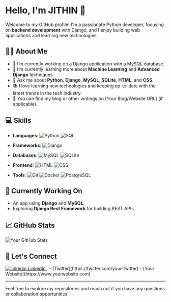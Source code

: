 # Hello, I'm JITHIN 👋

Welcome to my GitHub profile! I'm a passionate Python developer, focusing on **backend development** with Django, and I enjoy building web applications and learning new technologies.

## 🧑‍💻 About Me

- 🔭 I’m currently working on a Django application with a MySQL database.
- 🌱 I’m currently learning more about **Machine Learning** and **Advanced Django** techniques.
- 💬 Ask me about **Python**, **Django**, **MySQL**, **SQLite**, **HTML**, and **CSS**.
- 📚 I love learning new technologies and keeping up-to-date with the latest trends in the tech industry.
- 📝 You can find my blog or other writings on [Your Blog/Website URL] (if applicable).

## 💻 Skills

- **Languages**: 
  ![Python](https://img.shields.io/badge/Python-3776AB?style=for-the-badge&logo=python&logoColor=white) 
  ![SQL](https://img.shields.io/badge/SQL-003B57?style=for-the-badge&logo=postgresql&logoColor=white)
  
- **Frameworks**: 
  ![Django](https://img.shields.io/badge/Django-092E20?style=for-the-badge&logo=django&logoColor=white) 

- **Databases**: 
  ![MySQL](https://img.shields.io/badge/MySQL-00758F?style=for-the-badge&logo=mysql&logoColor=white) 
  ![SQLite](https://img.shields.io/badge/SQLite-003B57?style=for-the-badge&logo=sqlite&logoColor=white)

- **Frontend**: 
  ![HTML](https://img.shields.io/badge/HTML5-E34F26?style=for-the-badge&logo=html5&logoColor=white) 
  ![CSS](https://img.shields.io/badge/CSS3-1572B6?style=for-the-badge&logo=css3&logoColor=white)

- **Tools**:
  ![Git](https://img.shields.io/badge/Git-F05032?style=for-the-badge&logo=git&logoColor=white) 
  ![Docker](https://img.shields.io/badge/Docker-2496ED?style=for-the-badge&logo=docker&logoColor=white) 
  ![PostgreSQL](https://img.shields.io/badge/PostgreSQL-336791?style=for-the-badge&logo=postgresql&logoColor=white)

## 🌱 Currently Working On

- An app using **Django** and **MySQL**.
- Exploring **Django Rest Framework** for building REST APIs.

## 📈 GitHub Stats

![Your GitHub Stats](https://github-readme-stats.vercel.app/api?username=jthhn&show_icons=true&hide_title=true&count_private=true&theme=tokyonight)

## 🤝 Let's Connect

<p>
  <a href="https://www.linkedin.com/[removed]" rel="nofollow noreferrer">
    <img src="https://i.sstatic.net/gVE0j.png" alt="linkedin"> LinkedIn
  </a> &nbsp; 
- [Twitter](https://twitter.com/your-twitter)
- [Your Website](https://www.yourwebsite.com)

---

Feel free to explore my repositories and reach out if you have any questions or collaboration opportunities!
